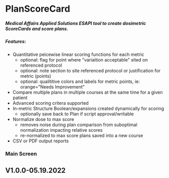 # PlanScoreCard

##### Medical Affairs Applied Solutions ESAPI tool to create dosimetric ScoreCards and score plans.
##### Features:
* Quantitative peicewise linear scoring functions for each metric
  * optional: flag for point where "variaition acceptable" sited on referenced protocol
  * optional: note section to site referenced protocol or justification for metric (points)
  * optional: qualititive colors and labels for metric points, ie: orange="Needs Improvement"
* Compare multiple plans in multiple courses at the same time for a given patient
* Advanced scoring critera supported
* In-metric Structure Boolean/expansions created dynamically for scoring 
  * optionally save back to Plan if script approval/writable
* Normalize dose to max score
  * removes noise during plan comparison from suboptimal normalization impacting relative scores
  * re-normalized to max score plans saved into a new course
* CSV or PDF output reports

### Main Screen


## V1.0.0-05.19.2022
